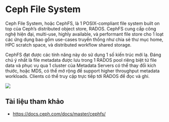 # Ceph File System

Ceph File System, hoặc CephFS, là 1 POSIX-compliant file system built on top của Ceph’s distributed object store, RADOS. CephFS cung cấp công nghệ hiện đại, multi-use, highly available, và performant file store cho 1 loạt các ứng dụng bao gồm use-cases truyền thống như chia sẻ thư mục home, HPC scratch space, và distributed workflow shared storage.

CephFS đạt được các tính năng này do sử dụng 1 số kiến trúc mới lạ. Đáng chú ý nhất là file metadata được lưu trong 1 RADOS pool riêng biệt từ file data và phục vụ qua 1 cluster của Metadata Servers có thể thay đổi kích thước, hoặc MDS, có thể mở rộng để support higher throughput metadata workloads. Clients có thể truy cập trực tiếp tới RADOS để đọc và ghi.

<img src=https://i.imgur.com/4uQOKVW.png>

## Tài liệu tham khảo
- https://docs.ceph.com/docs/master/cephfs/
